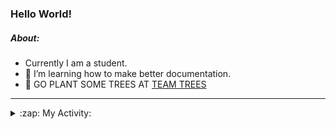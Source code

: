 ### Hello World!

##### About:
- Currently I am a student.
- 🌱 I’m learning how to make better documentation.
- 🌱 GO PLANT SOME TREES AT [TEAM TREES](https://teamtrees.org/)

---
<details>
  <summary>:zap: My Activity:</summary>
  
<!--START_SECTION:waka-->
![Code Time](http://img.shields.io/badge/Code%20Time-1%2C236%20hrs%2018%20mins-blue)

**I'm a Night 🦉** 

```text
🌞 Morning                2023 commits        ███░░░░░░░░░░░░░░░░░░░░░░   10.26 % 
🌆 Daytime                6601 commits        ████████░░░░░░░░░░░░░░░░░   33.49 % 
🌃 Evening                5680 commits        ███████░░░░░░░░░░░░░░░░░░   28.82 % 
🌙 Night                  5406 commits        ███████░░░░░░░░░░░░░░░░░░   27.43 % 
```
📅 **I'm Most Productive on Wednesday** 

```text
Monday                   2722 commits        ███░░░░░░░░░░░░░░░░░░░░░░   13.81 % 
Tuesday                  2727 commits        ███░░░░░░░░░░░░░░░░░░░░░░   13.84 % 
Wednesday                4619 commits        ██████░░░░░░░░░░░░░░░░░░░   23.43 % 
Thursday                 2616 commits        ███░░░░░░░░░░░░░░░░░░░░░░   13.27 % 
Friday                   2106 commits        ███░░░░░░░░░░░░░░░░░░░░░░   10.68 % 
Saturday                 1681 commits        ██░░░░░░░░░░░░░░░░░░░░░░░   08.53 % 
Sunday                   3239 commits        ████░░░░░░░░░░░░░░░░░░░░░   16.43 % 
```


📊 **This Week I Spent My Time On** 

```text
🔥 Editors: 
IntelliJ                 7 hrs 13 mins       █████████████████░░░░░░░░   68.85 % 
VS Code                  2 hrs 35 mins       ██████░░░░░░░░░░░░░░░░░░░   24.70 % 
Android Studio           40 mins             ██░░░░░░░░░░░░░░░░░░░░░░░   06.45 % 

🐱‍💻 Projects: 
java-springboot-projects 4 hrs 17 mins       ██████████░░░░░░░░░░░░░░░   40.82 % 
music-api                2 hrs 30 mins       ██████░░░░░░░░░░░░░░░░░░░   23.82 % 
py-series                2 hrs 2 mins        █████░░░░░░░░░░░░░░░░░░░░   19.41 % 
vlsm-subnet              33 mins             █░░░░░░░░░░░░░░░░░░░░░░░░   05.29 % 
CSE224-Fundamentals-of-An30 mins             █░░░░░░░░░░░░░░░░░░░░░░░░   04.83 % 
```


 Last Updated on 18/10/2023 12:13:14 UTC
<!--END_SECTION:waka-->
</details>
